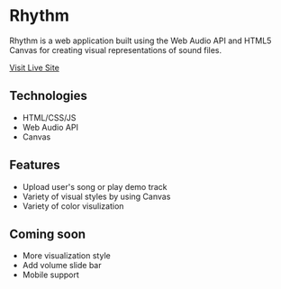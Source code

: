 # Rhythm

Rhythm is a web application built using the Web Audio API and HTML5 Canvas for creating visual representations of sound files.

[Visit Live Site](https://jingwenkuang.github.io/Rhythm/)

## Technologies 
* HTML/CSS/JS
* Web Audio API 
* Canvas 

## Features 
* Upload user's song or play demo track 
* Variety of visual styles by using Canvas
* Variety of color visulization 

## Coming soon 
* More visualization style 
* Add volume slide bar 
* Mobile support 